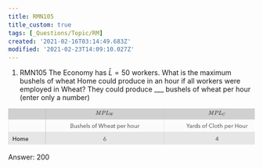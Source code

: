 ```yaml
---
title: RMN105
title_custom: true
tags: [_Questions/Topic/RM]
created: '2021-02-16T03:14:49.683Z'
modified: '2021-02-23T14:09:10.027Z'
---
```


1. RMN105 The Economy has $\bar L=50$ workers. What is the maximum bushels of wheat Home could produce in an hour if all workers were employed in Wheat? They could produce ___ bushels of wheat per hour (enter only a number)


![](../attachments/RMM107_8_image.png)

Answer: 200

[^comment]: Click on target question. First used as M01_CT_1 in TH
   We should add axis labels


